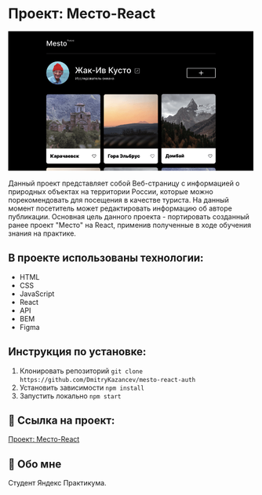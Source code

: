 # Проект: Место-React


<p align="left" >
     <img width="500" src="./src/images/cover-image.png">


Данный проект представляет собой Веб-страницу с информацией о природных объектах на территории России, которые можно порекомендовать для посещения в качестве туриста. На данный момент посетитель может редактировать информацию об авторе публикации.
Основная цель данного проекта - портировать созданный ранее проект "Место" на React, применив полученные в ходе обучения знания на практике.

## В проекте использованы  технологии:

- HTML
- CSS
- JavaScript
- React
- API
- BEM
- Figma

## Инструкция по установке:
1. Клонировать репозиторий 
`git clone https://github.com/DmitryKazancev/mesto-react-auth`
2. Установить зависимости
`npm install`
3. Запустить локально
`npm start`

## 🔗 Ссылка на проект:
[Проект: Место-React](https://dmitrykazancev.github.io/react-mesto-auth/)


## 🚀 Обо мне
Студент Яндекс Практикума.


